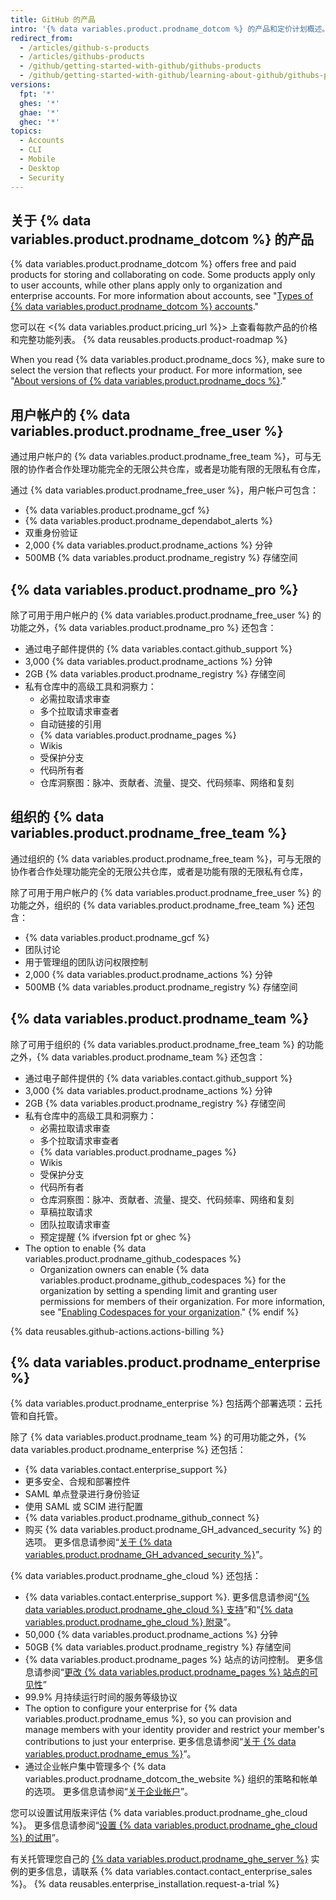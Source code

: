 ```yaml
---
title: GitHub 的产品
intro: '{% data variables.product.prodname_dotcom %} 的产品和定价计划概述。'
redirect_from:
  - /articles/github-s-products
  - /articles/githubs-products
  - /github/getting-started-with-github/githubs-products
  - /github/getting-started-with-github/learning-about-github/githubs-products
versions:
  fpt: '*'
  ghes: '*'
  ghae: '*'
  ghec: '*'
topics:
  - Accounts
  - CLI
  - Mobile
  - Desktop
  - Security
---
```


## 关于 {% data variables.product.prodname_dotcom %} 的产品

{% data variables.product.prodname_dotcom %} offers free and paid products for storing and collaborating on code. Some products apply only to user accounts, while other plans apply only to organization and enterprise accounts. For more information about accounts, see "[Types of {% data variables.product.prodname_dotcom %} accounts](/get-started/learning-about-github/types-of-github-accounts)."

您可以在 <{% data variables.product.pricing_url %}> 上查看每款产品的价格和完整功能列表。 {% data reusables.products.product-roadmap %}

When you read {% data variables.product.prodname_docs %}, make sure to select the version that reflects your product. For more information, see "[About versions of {% data variables.product.prodname_docs %}](/get-started/learning-about-github/about-versions-of-github-docs)."

## 用户帐户的 {% data variables.product.prodname_free_user %}

通过用户帐户的 {% data variables.product.prodname_free_team %}，可与无限的协作者合作处理功能完全的无限公共仓库，或者是功能有限的无限私有仓库，

通过 {% data variables.product.prodname_free_user %}，用户帐户可包含：
- {% data variables.product.prodname_gcf %}
- {% data variables.product.prodname_dependabot_alerts %}
- 双重身份验证
- 2,000 {% data variables.product.prodname_actions %} 分钟
- 500MB {% data variables.product.prodname_registry %} 存储空间

## {% data variables.product.prodname_pro %}

除了可用于用户帐户的 {% data variables.product.prodname_free_user %} 的功能之外，{% data variables.product.prodname_pro %} 还包含：
- 通过电子邮件提供的 {% data variables.contact.github_support %}
- 3,000 {% data variables.product.prodname_actions %} 分钟
- 2GB {% data variables.product.prodname_registry %} 存储空间
- 私有仓库中的高级工具和洞察力：
  - 必需拉取请求审查
  - 多个拉取请求审查者
  - 自动链接的引用
  - {% data variables.product.prodname_pages %}
  - Wikis
  - 受保护分支
  - 代码所有者
  - 仓库洞察图：脉冲、贡献者、流量、提交、代码频率、网络和复刻

## 组织的 {% data variables.product.prodname_free_team %}

通过组织的 {% data variables.product.prodname_free_team %}，可与无限的协作者合作处理功能完全的无限公共仓库，或者是功能有限的无限私有仓库，

除了可用于用户帐户的 {% data variables.product.prodname_free_user %} 的功能之外，组织的 {% data variables.product.prodname_free_team %} 还包含：
- {% data variables.product.prodname_gcf %}
- 团队讨论
- 用于管理组的团队访问权限控制
- 2,000 {% data variables.product.prodname_actions %} 分钟
- 500MB {% data variables.product.prodname_registry %} 存储空间

## {% data variables.product.prodname_team %}

除了可用于组织的 {% data variables.product.prodname_free_team %} 的功能之外，{% data variables.product.prodname_team %} 还包含：
- 通过电子邮件提供的 {% data variables.contact.github_support %}
- 3,000 {% data variables.product.prodname_actions %} 分钟
- 2GB {% data variables.product.prodname_registry %} 存储空间
- 私有仓库中的高级工具和洞察力：
  - 必需拉取请求审查
  - 多个拉取请求审查者
  - {% data variables.product.prodname_pages %}
  - Wikis
  - 受保护分支
  - 代码所有者
  - 仓库洞察图：脉冲、贡献者、流量、提交、代码频率、网络和复刻
  - 草稿拉取请求
  - 团队拉取请求审查
  - 预定提醒
{% ifversion fpt or ghec %}
- The option to enable {% data variables.product.prodname_github_codespaces %}
  - Organization owners can enable {% data variables.product.prodname_github_codespaces %} for the organization by setting a spending limit and granting user permissions for members of their organization. For more information, see "[Enabling Codespaces for your organization](/codespaces/managing-codespaces-for-your-organization/enabling-codespaces-for-your-organization)."
{% endif %}

{% data reusables.github-actions.actions-billing %}

## {% data variables.product.prodname_enterprise %}

{% data variables.product.prodname_enterprise %} 包括两个部署选项：云托管和自托管。

除了 {% data variables.product.prodname_team %} 的可用功能之外，{% data variables.product.prodname_enterprise %} 还包括：
- {% data variables.contact.enterprise_support %}
- 更多安全、合规和部署控件
- SAML 单点登录进行身份验证
- 使用 SAML 或 SCIM 进行配置
- {% data variables.product.prodname_github_connect %}
- 购买 {% data variables.product.prodname_GH_advanced_security %} 的选项。 更多信息请参阅“[关于 {% data variables.product.prodname_GH_advanced_security %}](/github/getting-started-with-github/about-github-advanced-security)”。

{% data variables.product.prodname_ghe_cloud %} 还包括：
- {% data variables.contact.enterprise_support %}. 更多信息请参阅“<a href="/articles/github-enterprise-cloud-support" class="dotcom-only">{% data variables.product.prodname_ghe_cloud %} 支持</a>”和“<a href="/articles/github-enterprise-cloud-addendum" class="dotcom-only">{% data variables.product.prodname_ghe_cloud %} 附录</a>”。
- 50,000 {% data variables.product.prodname_actions %} 分钟
- 50GB {% data variables.product.prodname_registry %} 存储空间
- {% data variables.product.prodname_pages %} 站点的访问控制。 更多信息请参阅“<a href="/pages/getting-started-with-github-pages/changing-the-visibility-of-your-github-pages-site" class="dotcom-only">更改 {% data variables.product.prodname_pages %} 站点的可见性</a>”
- 99.9% 月持续运行时间的服务等级协议
- The option to configure your enterprise for {% data variables.product.prodname_emus %}, so you can provision and manage members with your identity provider and restrict your member's contributions to just your enterprise. 更多信息请参阅“[关于 {% data variables.product.prodname_emus %}](/enterprise-cloud@latest/admin/authentication/managing-your-enterprise-users-with-your-identity-provider/about-enterprise-managed-users)”。
- 通过企业帐户集中管理多个 {% data variables.product.prodname_dotcom_the_website %} 组织的策略和帐单的选项。 更多信息请参阅“[关于企业帐户](/enterprise-cloud@latest/admin/overview/about-enterprise-accounts)”。

您可以设置试用版来评估 {% data variables.product.prodname_ghe_cloud %}。 更多信息请参阅“<a href="/articles/setting-up-a-trial-of-github-enterprise-cloud" class="dotcom-only">设置 {% data variables.product.prodname_ghe_cloud %} 的试用</a>”。

有关托管理您自己的 [{% data variables.product.prodname_ghe_server %}](https://enterprise.github.com) 实例的更多信息，请联系 {% data variables.contact.contact_enterprise_sales %}。 {% data reusables.enterprise_installation.request-a-trial %}

